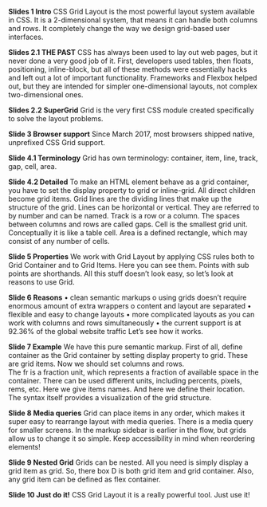**Slides 1 Intro**
CSS Grid Layout is the most powerful layout system available in CSS. It is a 2-dimensional system, that means it can handle both columns and rows. It completely change the way we design grid-based user interfaces. 

**Slides 2.1 THE PAST**
CSS has always been used to lay out web pages, but it never done a very good job of it. First, developers used tables, then floats, positioning, inline-block, but all of these methods were essentially hacks and left out a lot of important functionality. Frameworks and Flexbox helped out, but they are intended for simpler one-dimensional layouts, not complex two-dimensional ones. 

**Slides 2.2 SuperGrid**
Grid is the very first CSS module created specifically to solve the layout problems. 

**Slide 3 Browser support**
Since March 2017, most browsers shipped native, unprefixed CSS Grid support.

**Slide 4.1 Terminology**
Grid has own terminology: container, item, line, track, gap, cell, area.

**Slide 4.2 Detailed**
To make an HTML element behave as a grid container, you have to set the display property to grid or inline-grid.
All direct children become grid items.
Grid lines are the dividing lines that make up the structure of the grid. Lines can be horizontal or vertical. They are referred to by number and can be named.
Track is a row or a column.
The spaces between columns and rows are called gaps.
Cell is the smallest grid unit. Conceptually it is like a table cell.
Area is a defined rectangle, which may consist of any number of cells.

**Slide 5 Properties**
We work with Grid Layout by applying CSS rules both to Grid Container and to Grid Items. Here you can see them. Points with sub points are shorthands. 
All this stuff doesn’t look easy, so let’s look at reasons to use Grid.

**Slide 6 Reasons**
•	clean semantic markups
o	using grids doesn’t require enormous amount of extra wrappers
o	content and layout are separated
•	flexible and easy to change layouts
•	more complicated layouts as you can work with columns and rows simultaneously
•	the current support is at 92.36% of the global website traffic
Let’s see how it works.

**Slide 7 Example**
We have this pure semantic markup. First of all, define container as the Grid container by setting display property to grid. These are grid items. Now we should set columns and rows.  
The fr is a fraction unit, which represents a fraction of available space in the container. 
There can be used different units, including percents, pixels, rems, etc.
Here we give items names. And here we define their location. The syntax itself provides a visualization of the grid structure. 

**Slide 8 Media queries**
Grid can place items in any order, which makes it super easy to rearrange layout with media queries. 
There is a media query for smaller screens. In the markup sidebar is earlier in the flow, but grids allow us to change it so simple.
Keep accessibility in mind when reordering elements! 

**Slide 9 Nested Grid**
Grids can be nested. All you need is simply display a grid item as grid. 
So, there box D is both grid item and grid container.
Also, any grid item can be defined as flex container.

**Slide 10 Just do it!**
CSS Grid Layout it is a really powerful tool. Just use it!
